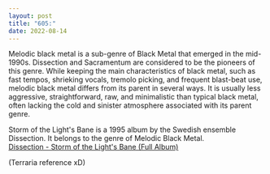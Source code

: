 ```yaml
---
layout: post
title: "605:"
date: 2022-08-14
---
```


Melodic black metal is a sub-genre of Black Metal that emerged in the mid-1990s. Dissection and Sacramentum are considered to be the pioneers of this genre. While keeping the main characteristics of black metal, such as fast tempos, shrieking vocals, tremolo picking, and frequent blast-beat use, melodic black metal differs from its parent in several ways. It is usually less aggressive, straightforward, raw, and minimalistic than typical black metal, often lacking the cold and sinister atmosphere associated with its parent genre.

Storm of the Light's Bane is a 1995 album by the Swedish ensemble Dissection. It belongs to the genre of Melodic Black Metal.  
[Dissection \- Storm of the Light's Bane (Full Album)](https://youtu.be/bCp6N7xjH-A)

(Terraria reference xD)
